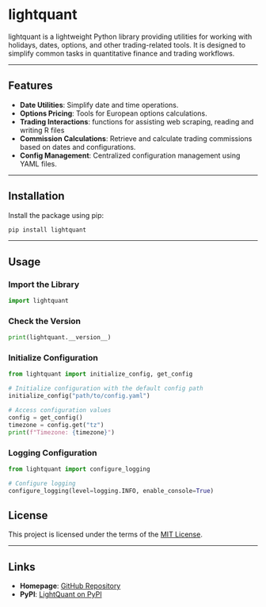 # lightquant

lightquant is a lightweight Python library providing utilities for working with holidays, dates, options, and other trading-related tools. It is designed to simplify common tasks in quantitative finance and trading workflows.

---

## Features

- **Date Utilities**: Simplify date and time operations.
- **Options Pricing**: Tools for European options calculations.
- **Trading Interactions**: functions for assisting web scraping, reading and writing R files
- **Commission Calculations**: Retrieve and calculate trading commissions based on dates and configurations.
- **Config Management**: Centralized configuration management using YAML files.

---

## Installation

Install the package using pip:

```bash
pip install lightquant
```

---

## Usage

### Import the Library
```python
import lightquant
```

### Check the Version
```python
print(lightquant.__version__)
```

### Initialize Configuration
```python
from lightquant import initialize_config, get_config

# Initialize configuration with the default config path
initialize_config("path/to/config.yaml")

# Access configuration values
config = get_config()
timezone = config.get("tz")
print(f"Timezone: {timezone}")
```

### Logging Configuration
```python
from lightquant import configure_logging

# Configure logging
configure_logging(level=logging.INFO, enable_console=True)
```

## License

This project is licensed under the terms of the [MIT License](LICENSE).

---


## Links

- **Homepage**: [GitHub Repository](https://github.com/yourusername/lightquant)
- **PyPI**: [LightQuant on PyPI](https://pypi.org/project/lightquant/)
